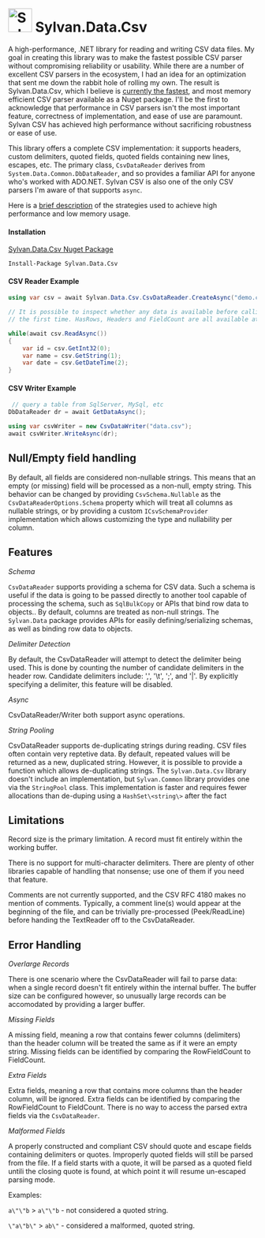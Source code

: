 # <img src="../Sylvan.png" height="48" alt="Sylvan Logo"/> Sylvan.Data.Csv

A high-performance, .NET library for reading and writing CSV data files. 
My goal in creating this library was to make the fastest possible CSV parser 
without compromising reliability or usability. While there are a number of 
excellent CSV parsers in the ecosystem, I had an idea for an optimization that 
sent me down the rabbit hole of rolling my own. The result is Sylvan.Data.Csv, which 
I believe is [currently the fastest](Sylvan.Data.Csv.Benchmarks.md), and most memory efficient 
CSV parser available as a Nuget package. I'll be the first to acknowledge that performance 
in CSV parsers isn't the most important feature, correctness of implementation, and ease of use are paramount.
Sylvan CSV has achieved high performance without sacrificing robustness or ease of use.

This library offers a complete CSV implementation: it supports headers, custom delimiters, 
quoted fields, quoted fields containing new lines, escapes, etc. 
The primary class, `CsvDataReader` derives from `System.Data.Common.DbDataReader`, 
and so provides a familiar API for anyone who's worked with ADO.NET. 
Sylvan CSV is also one of the only CSV parsers I'm aware of that supports `async`.

Here is a [brief description](Sylvan.Data.Csv.Design.md) of the strategies used to 
achieve high performance and low memory usage.

#### Installation

[Sylvan.Data.Csv Nuget Package](https://www.nuget.org/packages/Sylvan.Data.Csv/)

`Install-Package Sylvan.Data.Csv`

#### CSV Reader Example

```C#
using var csv = await Sylvan.Data.Csv.CsvDataReader.CreateAsync("demo.csv");

// It is possible to inspect whether any data is available before calling Read for
// the first time. HasRows, Headers and FieldCount are all available at this point.

while(await csv.ReadAsync()) 
{
    var id = csv.GetInt32(0);
    var name = csv.GetString(1);
    var date = csv.GetDateTime(2);
}

```

#### CSV Writer Example

```C#
 // query a table from SqlServer, MySql, etc
DbDataReader dr = await GetDataAsync();

using var csvWriter = new CsvDataWriter("data.csv");
await csvWriter.WriteAsync(dr);

```

## Null/Empty field handling

By default, all fields are considered non-nullable strings. This means that an empty (or missing) field will
be processed as a non-null, empty string. This behavior can be changed by providing `CsvSchema.Nullable`
as the `CsvDataReaderOptions.Schema` property which will treat all columns as nullable strings,
or by providing a custom `ICsvSchemaProvider` implementation which allows customizing the type and nullability
per column.


## Features

_Schema_

`CsvDataReader` supports providing a schema for CSV data. Such a schema is useful if the data is going
to be passed directly to another tool capable of processing the schema, such as `SqlBulkCopy` 
or APIs that bind row data to objects.. By default, columns are treated as non-null strings.
The `Sylvan.Data` package provides APIs for easily defining/serializing schemas, as well as binding row data
to objects.

_Delimiter Detection_

By default, the CsvDataReader will attempt to detect the delimiter being used. 
This is done by counting the number of candidate delimiters in the header row.
Candidate delimiters include: ',', '\t', ';', and '|'. By explicitly specifying
a delimiter, this feature will be disabled.

_Async_

CsvDataReader/Writer both support async operations.

_String Pooling_

CsvDataReader supports de-duplicating strings during reading. CSV files often contain very
reptetive data. By default, repeated values will be returned as a new, duplicated string. However,
it is possible to provide a function which allows de-duplicating strings. The `Sylvan.Data.Csv`
library doesn't include an implementation, but `Sylvan.Common` library provides one via the `StringPool` class.
This implementation is faster and requires fewer allocations than de-duping using a `HashSet\<string\>` after the fact

## Limitations

Record size is the primary limitation. A record must fit entirely within the working buffer.

There is no support for multi-character delimiters. There are plenty of other libraries capable of handling that nonsense; use one of them if you need that feature.

Comments are not currently supported, and the CSV RFC 4180 makes no mention of comments. Typically, a comment line(s) would appear at the beginning of the file, and can be trivially pre-processed (Peek/ReadLine) before handing the TextReader off to the CsvDataReader.

## Error Handling

_Overlarge Records_

There is one scenario where the CsvDataReader will fail to parse data: when a single record doesn't fit entirely within
the internal buffer. The buffer size can be configured however, so unusually large records can be accomodated
by providing a larger buffer. 

_Missing Fields_

A missing field, meaning a row that contains fewer columns (delimiters) than the header column will be treated
the same as if it were an empty string. Missing fields can be identified by comparing the RowFieldCount to FieldCount.


_Extra Fields_

Extra fields, meaning a row that contains more columns than the header column, will be ignored. 
Extra fields can be identified by comparing the RowFieldCount to FieldCount. 
There is no way to access the parsed extra fields via the `CsvDataReader`.

_Malformed Fields_

A properly constructed and compliant CSV should quote and escape fields containing delimiters or quotes. 
Improperly quoted fields will still be parsed from the file. If a field starts with a quote, it will
be parsed as a quoted field untili the closing quote is found, at which point it will resume un-escaped parsing mode.

Examples:

`a\"\"b` > `a\"\"b` - not considered a quoted string.

`\"a\"b\"` > `ab\"` - considered a malformed, quoted string.
